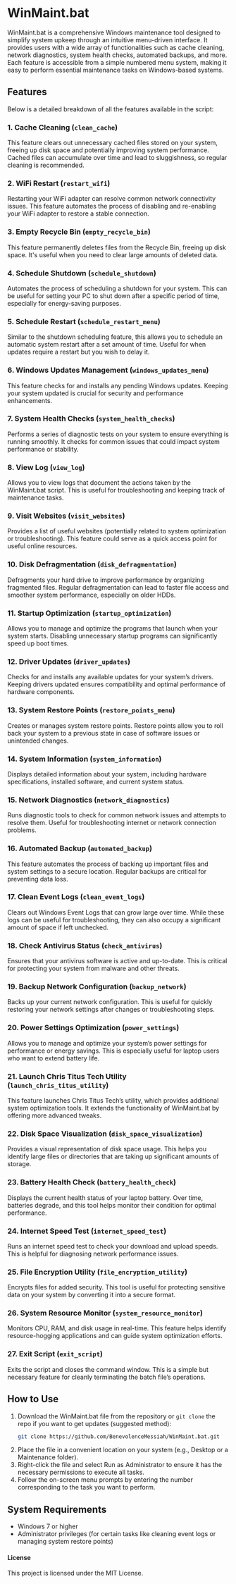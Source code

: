 # WinMaint.bat

WinMaint.bat is a comprehensive Windows maintenance tool designed to simplify system upkeep through an intuitive menu-driven interface. It provides users with a wide array of functionalities such as cache cleaning, network diagnostics, system health checks, automated backups, and more. Each feature is accessible from a simple numbered menu system, making it easy to perform essential maintenance tasks on Windows-based systems.

## Features
Below is a detailed breakdown of all the features available in the script:

### 1. Cache Cleaning (`clean_cache`)
This feature clears out unnecessary cached files stored on your system, freeing up disk space and potentially improving system performance. Cached files can accumulate over time and lead to sluggishness, so regular cleaning is recommended.

### 2. WiFi Restart (`restart_wifi`)
Restarting your WiFi adapter can resolve common network connectivity issues. This feature automates the process of disabling and re-enabling your WiFi adapter to restore a stable connection.

### 3. Empty Recycle Bin (`empty_recycle_bin`)
This feature permanently deletes files from the Recycle Bin, freeing up disk space. It's useful when you need to clear large amounts of deleted data.

### 4. Schedule Shutdown (`schedule_shutdown`)
Automates the process of scheduling a shutdown for your system. This can be useful for setting your PC to shut down after a specific period of time, especially for energy-saving purposes.

### 5. Schedule Restart (`schedule_restart_menu`)
Similar to the shutdown scheduling feature, this allows you to schedule an automatic system restart after a set amount of time. Useful for when updates require a restart but you wish to delay it.

### 6. Windows Updates Management (`windows_updates_menu`)
This feature checks for and installs any pending Windows updates. Keeping your system updated is crucial for security and performance enhancements.

### 7. System Health Checks (`system_health_checks`)
Performs a series of diagnostic tests on your system to ensure everything is running smoothly. It checks for common issues that could impact system performance or stability.

### 8. View Log (`view_log`)
Allows you to view logs that document the actions taken by the WinMaint.bat script. This is useful for troubleshooting and keeping track of maintenance tasks.

### 9. Visit Websites (`visit_websites`)
Provides a list of useful websites (potentially related to system optimization or troubleshooting). This feature could serve as a quick access point for useful online resources.

### 10. Disk Defragmentation (`disk_defragmentation`)
Defragments your hard drive to improve performance by organizing fragmented files. Regular defragmentation can lead to faster file access and smoother system performance, especially on older HDDs.

### 11. Startup Optimization (`startup_optimization`)
Allows you to manage and optimize the programs that launch when your system starts. Disabling unnecessary startup programs can significantly speed up boot times.

### 12. Driver Updates (`driver_updates`)
Checks for and installs any available updates for your system’s drivers. Keeping drivers updated ensures compatibility and optimal performance of hardware components.

### 13. System Restore Points (`restore_points_menu`)
Creates or manages system restore points. Restore points allow you to roll back your system to a previous state in case of software issues or unintended changes.

### 14. System Information (`system_information`)
Displays detailed information about your system, including hardware specifications, installed software, and current system status.

### 15. Network Diagnostics (`network_diagnostics`)
Runs diagnostic tools to check for common network issues and attempts to resolve them. Useful for troubleshooting internet or network connection problems.

### 16. Automated Backup (`automated_backup`)
This feature automates the process of backing up important files and system settings to a secure location. Regular backups are critical for preventing data loss.

### 17. Clean Event Logs (`clean_event_logs`)
Clears out Windows Event Logs that can grow large over time. While these logs can be useful for troubleshooting, they can also occupy a significant amount of space if left unchecked.

### 18. Check Antivirus Status (`check_antivirus`)
Ensures that your antivirus software is active and up-to-date. This is critical for protecting your system from malware and other threats.

### 19.  Backup Network Configuration (`backup_network`)
Backs up your current network configuration. This is useful for quickly restoring your network settings after changes or troubleshooting steps.

### 20. Power Settings Optimization (`power_settings`)
Allows you to manage and optimize your system’s power settings for performance or energy savings. This is especially useful for laptop users who want to extend battery life.

### 21. Launch Chris Titus Tech Utility (`launch_chris_titus_utility`)
This feature launches Chris Titus Tech’s utility, which provides additional system optimization tools. It extends the functionality of WinMaint.bat by offering more advanced tweaks.

### 22. Disk Space Visualization (`disk_space_visualization`)
Provides a visual representation of disk space usage. This helps you identify large files or directories that are taking up significant amounts of storage.

### 23. Battery Health Check (`battery_health_check`)
Displays the current health status of your laptop battery. Over time, batteries degrade, and this tool helps monitor their condition for optimal performance.

### 24. Internet Speed Test (`internet_speed_test`)
Runs an internet speed test to check your download and upload speeds. This is helpful for diagnosing network performance issues.

### 25. File Encryption Utility (`file_encryption_utility`)
Encrypts files for added security. This tool is useful for protecting sensitive data on your system by converting it into a secure format.

### 26. System Resource Monitor (`system_resource_monitor`)
Monitors CPU, RAM, and disk usage in real-time. This feature helps identify resource-hogging applications and can guide system optimization efforts.

### 27. Exit Script (`exit_script`)
Exits the script and closes the command window. This is a simple but necessary feature for cleanly terminating the batch file’s operations.

## How to Use
1. Download the WinMaint.bat file from the repository or `git clone` the repo if you want to get updates (suggested method):
   ````bash
   git clone https://github.com/BenevolenceMessiah/WinMaint.bat.git
3. Place the file in a convenient location on your system (e.g., Desktop or a Maintenance folder).
4. Right-click the file and select Run as Administrator to ensure it has the necessary permissions to execute all tasks.
5. Follow the on-screen menu prompts by entering the number corresponding to the task you want to perform.

## System Requirements
- Windows 7 or higher
- Administrator privileges (for certain tasks like cleaning event logs or managing system restore points)
  
#### License
This project is licensed under the MIT License.


